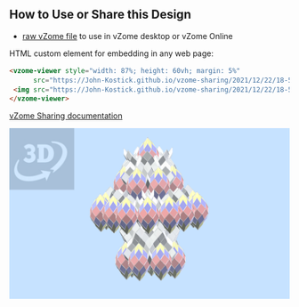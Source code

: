 
## How to Use or Share this Design

 - [raw vZome file](<https://raw.githubusercontent.com/John-Kostick/vzome-sharing/main/2021/12/22/18-51-09-7-directions-array-4/7-directions-array-4.vZome>) to use in vZome desktop or vZome Online
 
 HTML custom element for embedding in any web page:
 ```html
<vzome-viewer style="width: 87%; height: 60vh; margin: 5%"
       src="https://John-Kostick.github.io/vzome-sharing/2021/12/22/18-51-09-7-directions-array-4/7-directions-array-4.vZome" >
  <img src="https://John-Kostick.github.io/vzome-sharing/2021/12/22/18-51-09-7-directions-array-4/7-directions-array-4.png" />
</vzome-viewer>
 ```

[vZome Sharing documentation](https://vzome.github.io/vzome/sharing.html#how-it-works)

![Image](<7-directions-array-4.png>)

